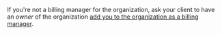 If you're not a billing manager for the organization, ask your client to have an _owner_ of the organization [add you to the organization as a billing manager](/organizations/managing-peoples-access-to-your-organization-with-roles/adding-a-billing-manager-to-your-organization).
